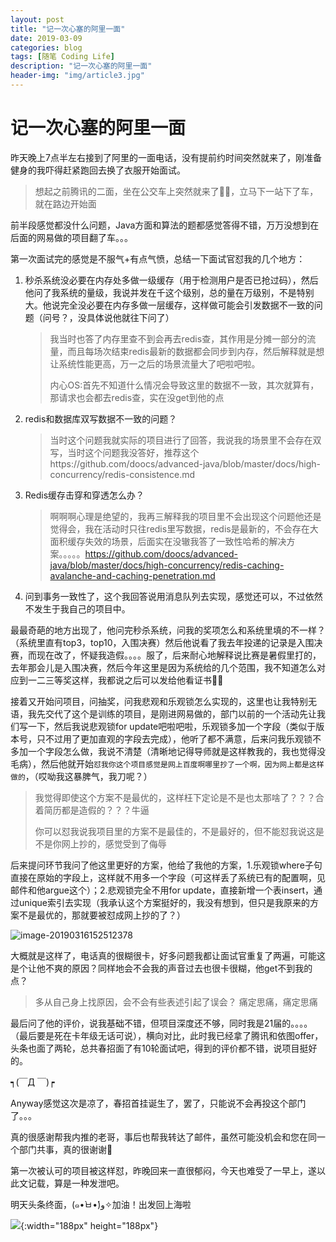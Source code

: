 ```yaml
---
layout: post
title: "记一次心塞的阿里一面"
date: 2019-03-09
categories: blog
tags: [随笔 Coding Life]
description: "记一次心塞的阿里一面"
header-img: "img/article3.jpg"
---
```


# 记一次心塞的阿里一面

昨天晚上7点半左右接到了阿里的一面电话，没有提前约时间突然就来了，刚准备健身的我吓得赶紧跑回去换了衣服开始面试。

> 想起之前腾讯的二面，坐在公交车上突然就来了🤷‍♀️，立马下一站下了车，就在路边开始面

前半段感觉都没什么问题，Java方面和算法的题都感觉答得不错，万万没想到在后面的网易做的项目翻了车。。。

第一次面试完的感觉是不服气+有点气愤，总结一下面试官怼我的几个地方：

1. 秒杀系统没必要在内存处多做一级缓存（用于检测用户是否已抢过码），然后他问了我系统的量级，我说并发在千这个级别，总的量在万级别，不是特别大。他说完全没必要在内存多做一层缓存，这样做可能会引发数据不一致的问题（问号？，没具体说他就往下问了）

   > 我当时也答了内存里查不到会再去redis查，其作用是分摊一部分的流量，而且每场次结束redis最新的数据都会同步到内存，然后解释就是想让系统性能更高，万一之后的场景流量大了吧啦吧啦。
   >
   > 内心OS:首先不知道什么情况会导致这里的数据不一致，其次就算有，那请求也会都去redis查，实在没get到他的点

2. redis和数据库双写数据不一致的问题？

   > 当时这个问题我就实际的项目进行了回答，我说我的场景里不会存在双写，当时这个问题我没答好，推荐这个https://github.com/doocs/advanced-java/blob/master/docs/high-concurrency/redis-consistence.md

3. Redis缓存击穿和穿透怎么办？

   > 啊啊啊心理是绝望的，我再三解释我的项目里不会出现这个问题他还是觉得会，我在活动时只往redis里写数据，redis是最新的，不会存在大面积缓存失效的场景，后面实在没辙我答了一致性哈希的解决方案。。。。。https://github.com/doocs/advanced-java/blob/master/docs/high-concurrency/redis-caching-avalanche-and-caching-penetration.md

4. 问到事务一致性了，这个我回答说用消息队列去实现，感觉还可以，不过依然不发生于我自己的项目中。

最最奇葩的地方出现了，他问完秒杀系统，问我的奖项怎么和系统里填的不一样？（系统里直有top3，top10，入围决赛）然后他说看了我去年投递的记录是入围决赛，而现在改了，怀疑我造假。。。。服了，后来耐心地解释说比赛是暑假里打的，去年那会儿是入围决赛，然后今年这里是因为系统给的几个范围，我不知道怎么对应到一二三等奖这样，我都说之后可以发给他看证书🤦‍♀️

接着又开始问项目，问抽奖，问我悲观和乐观锁怎么实现的，这里也让我特别无语，我先交代了这个是训练的项目，是刚进网易做的，部门以前的一个活动先让我们写一下，然后我说悲观锁for update吧啦吧啦，乐观锁多加一个字段（类似于版本号，只不过用了更加直观的字段去完成），他听了都不满意，后来问我乐观锁不多加一个字段怎么做，我说不清楚（清晰地记得导师就是这样教我的，我也觉得没毛病），然后他就开始`怼我你这个项目感觉是网上百度啊哪里抄了一个啊，因为网上都是这样做的`，（哎呦我这暴脾气，我刀呢？）

> 我觉得即使这个方案不是最优的，这样枉下定论是不是也太那啥了？？？合着简历都是造假的？？？牛逼
>
> 你可以怼我说我项目里的方案不是最佳的，不是最好的，但不能怼我说这是不是你网上抄的，感觉受到了侮辱

后来提问环节我问了他这里更好的方案，他给了我他的方案，1.乐观锁where子句直接在原始的字段上，这样就不用多一个字段（可这样丢了系统已有的配置啊，见邮件和他argue这个）；2.悲观锁完全不用for update，直接新增一个表insert，通过unique索引去实现（我承认这个方案挺好的，我没有想到，但只是我原来的方案不是最优的，那就要被怼成网上抄的了？）

![image-20190316152512378](https://apiao-1258505467.cos.ap-chengdu.myqcloud.com/blog_pic/argue%E9%82%AE%E4%BB%B6%E6%88%AA%E5%9B%BE.png)

大概就是这样了，电话真的很糊很卡，好多问题我都让面试官重复了两遍，可能这是个让他不爽的原因？同样地会不会我的声音过去也很卡很糊，他get不到我的点？

> 多从自己身上找原因，会不会有些表述引起了误会？ 痛定思痛，痛定思痛

最后问了他的评价，说我基础不错，但项目深度还不够，同时我是21届的。。。。（最后要是死在卡年级无话可说），横向对比，此时我已经拿了腾讯和依图offer，头条也面了两轮，总共春招面了有10轮面试吧，得到的评价都不错，说项目挺好的。

┑(￣Д ￣)┍

Anyway感觉这次是凉了，春招首挂诞生了，罢了，只能说不会再投这个部门了。。。

真的很感谢帮我内推的老哥，事后也帮我转达了邮件，虽然可能没机会和您在同一个部门共事，真的很谢谢💐



第一次被认可的项目被这样怼，昨晚回来一直很郁闷，今天也难受了一早上，遂以此文记载，算是一种发泄吧。



明天头条终面，(๑•̀ㅂ•́)و✧加油！出发回上海啦

![](https://apiao-1258505467.cos.ap-chengdu.myqcloud.com/blog_pic/%E9%94%A6%E9%B2%A4.jpeg){:width="188px" height="188px"}